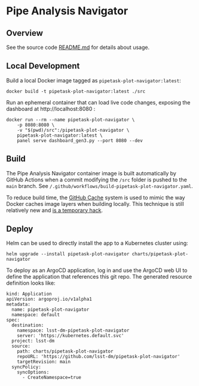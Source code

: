 Pipe Analysis Navigator
============================

Overview
------------------------

See the source code [README.md](./src/README.md) for details about usage.

Local Development
------------------------

Build a local Docker image tagged as `pipetask-plot-navigator:latest`:
```
docker build -t pipetask-plot-navigator:latest ./src
```

Run an ephemeral container that can load live code changes, exposing the dashboard at http://localhost:8080 :
```
docker run --rm --name pipetask-plot-navigator \
    -p 8080:8080 \
    -v "$(pwd)/src":/pipetask-plot-navigator \
    pipetask-plot-navigator:latest \
    panel serve dashboard_gen3.py --port 8080 --dev
```
Build
------------------------

The Pipe Analysis Navigator container image is built automatically by GitHub Actions when a commit modifying the `/src` folder is pushed to the `main` branch. See `/.github/workflows/build-pipetask-plot-navigator.yaml`. 

To reduce build time, the [GitHub Cache](https://docs.github.com/en/actions/guides/caching-dependencies-to-speed-up-workflows) system is used to mimic the way Docker caches image layers when building locally. This technique is still relatively new and [is a temporary hack](https://github.com/docker/build-push-action/blob/master/docs/advanced/cache.md#github-cache).


Deploy
------------------------

Helm can be used to directly install the app to a Kubernetes cluster using:

```
helm upgrade --install pipetask-plot-navigator charts/pipetask-plot-navigator
```

To deploy as an ArgoCD application, log in and use the ArgoCD web UI to define the application that references this git repo. The generated resource definition looks like:

```
kind: Application
apiVersion: argoproj.io/v1alpha1
metadata:
  name: pipetask-plot-navigator
  namespace: default
spec:
  destination:
    namespace: lsst-dm-pipetask-plot-navigator
    server: 'https://kubernetes.default.svc'
  project: lsst-dm
  source:
    path: charts/pipetask-plot-navigator
    repoURL: 'https://github.com/lsst-dm/pipetask-plot-navigator'
    targetRevision: main
  syncPolicy:
    syncOptions:
      - CreateNamespace=true
```
